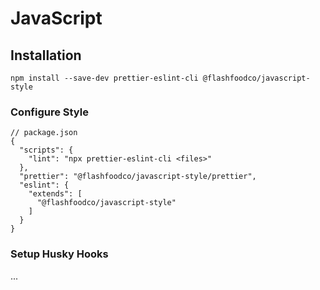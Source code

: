 # JavaScript

## Installation

```
npm install --save-dev prettier-eslint-cli @flashfoodco/javascript-style
```

### Configure Style

```jsonc
// package.json
{
  "scripts": {
    "lint": "npx prettier-eslint-cli <files>"
  },
  "prettier": "@flashfoodco/javascript-style/prettier",
  "eslint": {
    "extends": [
      "@flashfoodco/javascript-style"
    ]
  }
}
```

### Setup Husky Hooks

...
